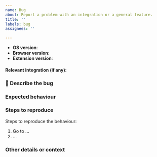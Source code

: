 ```yaml
---
name: Bug
about: Report a problem with an integration or a general feature.
title: ''
labels: bug
assignees: ''

---
```


* **OS version**: 
* **Browser version**: 
* **Extension version**: 

#### Relevant integration (if any):

<!-- Please also include the domain you use the integration on (e.g. https://app.asana.com) -->

### 🐛 Describe the bug

<!-- A clear and concise description of what the bug is, and where it's occurring. -->

### Expected behaviour

<!-- Describe what you expected to happen -->

### Steps to reproduce

<!-- Describe how to reproduce the bug if you can -->

Steps to reproduce the behaviour:
1. Go to ...
2. ...

### Other details or context

<!-- Provide any other information, such as steps you tried to work around the problem yourself. -->
